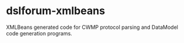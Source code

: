 # dslforum-xmlbeans
XMLBeans generated code for CWMP protocol parsing and DataModel code generation programs.
